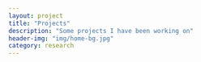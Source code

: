 ```yaml
---
layout: project
title: "Projects"
description: "Some projects I have been working on"
header-img: "img/home-bg.jpg"
category: research
---
```

